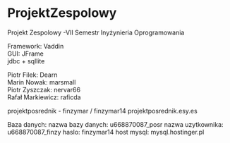 ProjektZespolowy
================

Projekt Zespolowy -VII Semestr Inyżynieria Oprogramowania

Framework: Vaddin  
GUI: 	   JFrame  
jdbc + sqllite  


Piotr Filek:		Dearn  
Marin Nowak:		marsmall  
Piotr Zyszczak:		nervar66  
Rafał Markiewicz:	raficda  


projektposrednik - finzymar / finzymar14
projektposrednik.esy.es

Baza danych:
nazwa bazy danych: u668870087_posr
nazwa uzytkownika: u668870087_finzy
haslo: finzymar14
host mysql: mysql.hostinger.pl